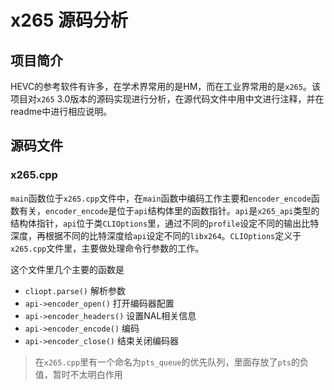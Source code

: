 # x265 源码分析
## 项目简介
HEVC的参考软件有许多，在学术界常用的是HM，而在工业界常用的是`x265`。该项目对`x265` 3.0版本的源码实现进行分析，在源代码文件中用中文进行注释，并在readme中进行相应说明。

## 源码文件

### x265.cpp

`main`函数位于`x265.cpp`文件中，在`main`函数中编码工作主要和`encoder_encode`函数有关，`encoder_encode`是位于`api`结构体里的函数指针。`api`是`x265_api`类型的结构体指针，`api`位于类`CLIOptions`里，通过不同的`profile`设定不同的输出比特深度，再根据不同的比特深度给`api`设定不同的`libx264`。`CLIOptions`定义于`x265.cpp`文件里，主要做处理命令行参数的工作。

这个文件里几个主要的函数是

* `cliopt.parse()` 解析参数
* `api->encoder_open()` 打开编码器配置
* `api->encoder_headers()` 设置NAL相关信息
* `api->encoder_encode()` 编码
* `api->encoder_close()`  结束关闭编码器

> 在`x265.cpp`里有一个命名为`pts_queue`的优先队列，里面存放了`pts`的负值，暂时不太明白作用

